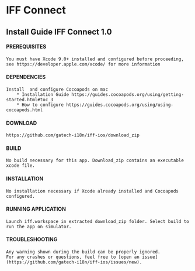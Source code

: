 # IFF Connect

## __Install Guide IFF Connect 1.0__

#### PREREQUISITES

	You must have Xcode 9.0+ installed and configured before proceeding, see https://developer.apple.com/xcode/ for more information

#### DEPENDENCIES

	Install  and configure Cocoapods on mac
		* Installation Guide https://guides.cocoapods.org/using/getting-started.html#toc_3
		* How to configure https://guides.cocoapods.org/using/using-cocoapods.html

#### DOWNLOAD

	https://github.com/gatech-i18n/iff-ios/download_zip

#### BUILD

	No build necessary for this app. Download_zip contains an executable xcode file.

#### INSTALLATION

	No installation necessary if Xcode already installed and Cocoapods configured.

#### RUNNING APPLICATION

	Launch iff.workspace in extracted download_zip folder. Select build to run the app on simulator.

#### TROUBLESHOOTING

	Any warning shown during the build can be properly ignored.
	For any crashes or questions, feel free to [open an issue](https://github.com/gatech-i18n/iff-ios/issues/new).